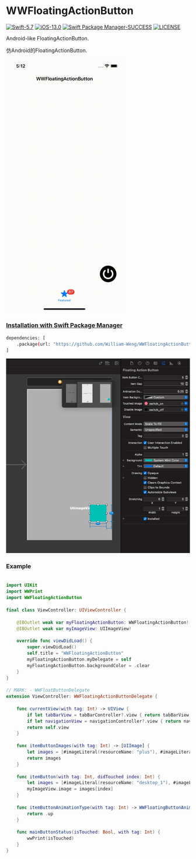 # WWFloatingActionButton

[![Swift-5.7](https://img.shields.io/badge/Swift-5.7-orange.svg?style=flat)](https://developer.apple.com/swift/) [![iOS-13.0](https://img.shields.io/badge/iOS-13.0-pink.svg?style=flat)](https://developer.apple.com/swift/) [![Swift Package Manager-SUCCESS](https://img.shields.io/badge/Swift_Package_Manager-SUCCESS-blue.svg?style=flat)](https://developer.apple.com/swift/) [![LICENSE](https://img.shields.io/badge/LICENSE-MIT-yellow.svg?style=flat)](https://developer.apple.com/swift/)

Android-like FloatingActionButton.

仿Android的FloatingActionButton.

![](./Example.gif)

### [Installation with Swift Package Manager](https://medium.com/彼得潘的-swift-ios-app-開發問題解答集/使用-spm-安裝第三方套件-xcode-11-新功能-2c4ffcf85b4b)
```bash
dependencies: [
    .package(url: "https://github.com/William-Weng/WWFloatingActionButton.git", .upToNextMajor(from: "1.0.0"))
]
```

![](./IBDesignable.png)

### Example
```swift

import UIKit
import WWPrint
import WWFloatingActionButton

final class ViewController: UIViewController {

    @IBOutlet weak var myFloatingActionButton: WWFloatingActionButton!
    @IBOutlet weak var myImageView: UIImageView!
    
    override func viewDidLoad() {
        super.viewDidLoad()
        self.title = "WWFloatingActionButton"
        myFloatingActionButton.myDelegate = self
        myFloatingActionButton.backgroundColor = .clear
    }
}

// MARK: - WWFloatButtonDelegate
extension ViewController: WWFloatingActionButtonDelegate {
    
    func currentView(with tag: Int) -> UIView {
        if let tabBarView = tabBarController?.view { return tabBarView }
        if let navigationView = navigationController?.view { return navigationView  }
        return self.view
    }
    
    func itemButtonImages(with tag: Int) -> [UIImage] {
        let images = [#imageLiteral(resourceName: "plus"), #imageLiteral(resourceName: "power"), #imageLiteral(resourceName: "refresh"), #imageLiteral(resourceName: "play"), #imageLiteral(resourceName: "chart")]
        return images
    }
    
    func itemButton(with tag: Int, didTouched index: Int) {
        let images = [#imageLiteral(resourceName: "desktop_1"), #imageLiteral(resourceName: "desktop_2"), #imageLiteral(resourceName: "desktop_5"), #imageLiteral(resourceName: "desktop_3"), #imageLiteral(resourceName: "desktop_4")]
        myImageView.image = images[index]
    }
    
    func itemButtonAnimationType(with tag: Int) -> WWFloatingButtonAnimationType {
        return .up
    }
    
    func mainButtonStatus(isTouched: Bool, with tag: Int) {
        wwPrint(isTouched)
    }
}
```
